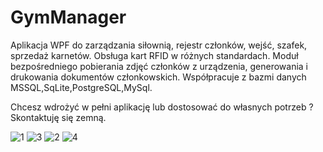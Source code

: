 # GymManager
Aplikacja WPF do zarządzania siłownią, rejestr członków, wejść, szafek, sprzedaż karnetów. Obsługa kart RFID w różnych standardach. Moduł bezpośredniego pobierania zdjęć członków z urządzenia, generowania i drukowania dokumentów członkowskich.
Współpracuje z bazmi danych MSSQL,SqLite,PostgreSQL,MySql.

Chcesz wdrożyć w pełni aplikację lub dostosować do własnych potrzeb ? Skontaktuję się zemną. 

![1](https://user-images.githubusercontent.com/11314332/209808090-b4651285-f194-4653-8988-1fcb069faa9a.png)
![3](https://user-images.githubusercontent.com/11314332/209808184-ee48dadb-bd10-4ffb-b1c6-be81bf299e48.png)
![2](https://user-images.githubusercontent.com/11314332/209808210-c5a45f36-8689-4f9c-8ae9-6d1462428405.png)
![4](https://user-images.githubusercontent.com/11314332/209808222-67077f41-eee7-4bdb-912e-0d972ff5e1a9.png)
